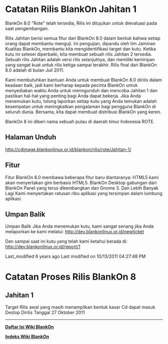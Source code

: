 # Catatan Rilis BlankOn Jahitan 1

BlankOn 8.0 "Rote" telah tersedia, Rilis ini ditujukan untuk dievaluasi pada saat pengembangan.

Rilis Jahitan berisi semua fitur dari BlankOn 8.0 dalam bentuk bahwa setiap orang dapat membantu menguji. Ini pengujian, dipandu oleh tim Jaminan Kualitas
BlankOn, membantu kita mengidentifikasi target dan kutu. Ketika kutu ini selesei diperbaiki, kita membuat sebuah rilis Jahitan 2 tersedia. Sebuah rilis
Jahitan adalah versi rilis selanjutnya, dan memiliki kemiripan yang sangat kuat untuk rilis ketiga sampai terakhir. Rilis final dari BlankOn 8.0 adalah di
bulan Juli 2011.

Kami membutuhkan bantuan Anda untuk membuat BlankOn 8.0 dirilis dalam keadaan baik, jadi kami berharap kepada pecinta BlankOn untuk menyediakan waktu Anda
untuk menngunduh dan mencoba Jahitan 1 dan pastikan hal-hal yang penting bagi Anda dapat bekerja. Jika Anda menemukan kutu, tolong laporkan setiap kutu yang
Anda temukan adalah kesempatan untuk meningkatkan pengalaman bagi pengguna BlankOn di seluruh dunia. Bersama, kita dapat membuat distribusi BlankOn yang
keren.

BlankOn 8 ini diberi nama sebuah pulau di daerah timur Indonesia ROTE.

## Halaman Unduh
​http://cdimage.blankonlinux.or.id/blankon/rilis/rote/Jahitan-1/

## Fitur
Fitur BlankOn 8.0 membawa beberapa fitur baru diantaranya:
HTML5 kami akan menyertakan gim berbasis HTML5. BlankOn Desktop gabungan dari BlankOn Panel yang terus dikembangkan dan Gnome 3. Dan Lebih Banyak Lagi Kami menyertakan ratusan ribu aplikasi yang tersimpan dalam lumbung aplikasi.

## Umpan Balik
Umpan Balik Jika Anda menemukan kutu, kami sangat senang jika Anda melaporkan ke kami melalui:
​http://dev.blankonlinux.or.id/newticket

Dan sampai saat ini kutu yang telah kami ketahui berada di:
​http://dev.blankonlinux.or.id/report/1

Last_modified 6 years ago Last modified on 10/13/2011 04:27:48 PM

# Catatan Proses Rilis BlankOn 8
## Jahitan 1
Target Rilis awal yang masih menampilkan bentuk kasar Cd dapat masuk Destop
Dirilis Tanggal 27 Oktober 2011



---
[**Daftar Isi Wiki BlankOn**](/wiki/DaftarIsi/index.html)
 
[**Indeks Wiki BlankOn**](/wiki/Indeks.html)



